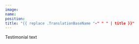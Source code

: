 ```yaml
---
image:
name:
position:
title: "{{ replace .TranslationBaseName "-" " " | title }}"
---
```


Testimonial text
